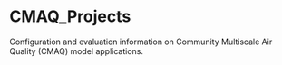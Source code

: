# CMAQ_Projects
Configuration and evaluation information on Community Multiscale Air Quality (CMAQ) model applications.
